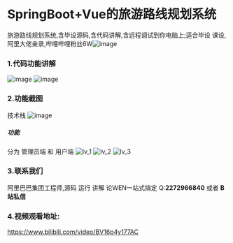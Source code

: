 # SpringBoot+Vue的旅游路线规划系统

  旅游路线规划系统,含毕设源码,含代码讲解,含远程调试到你电脑上;适合毕设 课设,阿里大佬亲录,哔哩哔哩粉丝6W![image](https://github.com/root121toor/wujimallv1/assets/65600595/0ba5a02d-c381-469d-bc49-b5523659f6fb)

### 1.代码功能讲解
 ![image](https://github.com/root121toor/travel-line-wuji/assets/65600595/72e00c3b-5fe9-4536-a2cf-409f0b83a7ba)
![image](https://github.com/root121toor/travel-line-wuji/assets/65600595/dc0b56cf-9b70-4ec2-888a-76f0274dab69)


### 2.功能截图
 技术栈 
 ![image](https://github.com/root121toor/travel-line-wuji/assets/65600595/e0ded0d5-5733-405d-8b21-24e19bf9ee90)

##### 功能
 分为 管理员端 和  用户端
 ![lv_1](https://github.com/root121toor/travel-line-wuji/assets/65600595/8ef775b6-58a2-4504-a85e-87e769709251)
![lv_2](https://github.com/root121toor/travel-line-wuji/assets/65600595/cce87b80-3b7e-41a0-a169-7d7aa91199fd)
![lv_3](https://github.com/root121toor/travel-line-wuji/assets/65600595/a7610074-aab6-4b44-bde8-ae5dbfcfc636)

### 3.联系我们
  阿里巴巴集团工程师,源码 运行 讲解 论WEN一站式搞定
  Q:**2272966840** 或者 **B站私信**
### 4.视频观看地址:
  https://www.bilibili.com/video/BV16p4y177AC 
 


